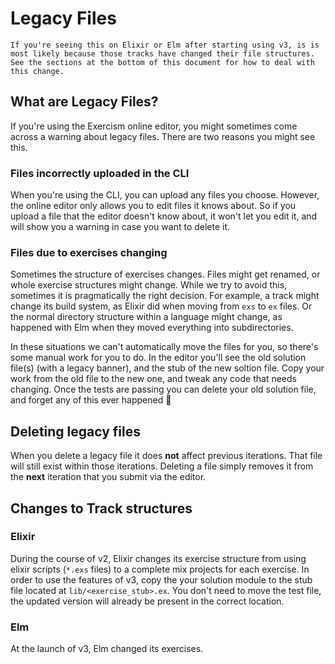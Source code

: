 # Legacy Files

```exercism/note
If you're seeing this on Elixir or Elm after starting using v3, is is most likely because those tracks have changed their file structures.
See the sections at the bottom of this document for how to deal with this change.
```

## What are Legacy Files?

If you're using the Exercism online editor, you might sometimes come across a warning about legacy files.
There are two reasons you might see this.

### Files incorrectly uploaded in the CLI

When you're using the CLI, you can upload any files you choose.
However, the online editor only allows you to edit files it knows about.
So if you upload a file that the editor doesn't know about, it won't let you edit it, and will show you a warning in case you want to delete it.

### Files due to exercises changing

Sometimes the structure of exercises changes.
Files might get renamed, or whole exercise structures might change.
While we try to avoid this, sometimes it is pragmatically the right decision.
For example, a track might change its build system, as Elixir did when moving from `exs` to `ex` files.
Or the normal directory structure within a language might change, as happened with Elm when they moved everything into subdirectories.

In these situations we can't automatically move the files for you, so there's some manual work for you to do.
In the editor you'll see the old solution file(s) (with a legacy banner), and the stub of the new soltion file.
Copy your work from the old file to the new one, and tweak any code that needs changing.
Once the tests are passing you can delete your old solution file, and forget any of this ever happened 🙂

## Deleting legacy files

When you delete a legacy file it does **not** affect previous iterations.
That file will still exist within those iterations.
Deleting a file simply removes it from the **next** iteration that you submit via the editor.

## Changes to Track structures

### Elixir

During the course of v2, Elixir changes its exercise structure from using elixir scripts (`*.exs` files) to a complete mix projects for each exercise.
In order to use the features of v3, copy the your solution module to the stub file located at `lib/<exercise_stub>.ex`.
You don't need to move the test file, the updated version will already be present in the correct location.

### Elm

At the launch of v3, Elm changed its exercises.
